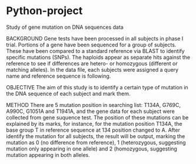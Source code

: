# Python-project
Study of gene mutation on DNA sequences data

BACKGROUND
Gene tests have been processed in all subjects in phase I trial. Portions of a gene have been sequenced for a group of subjects. These have been compared to a standard reference via BLAST to identify specific mutations (SNPs). The haploids appear as separate hits against the reference to see if differences are hetero- or homozygous (different or matching alleles). 
In the data file, each subjects were assigned a query name and reference sequence is following.

OBJECTIVE
The aim of this study is to identify a certain type of mutation in the DNA sequence of each subject and mark them. 

METHOD
There are 5 mutation position in searching list: T134A, G769C, A990C, G1051A and T1941A, and the gene data for each subject were collected from gene suquence test. The position of these mutations can be explained by its marks, for instance, for the mutation position T134A, the base group T in reference sequence at 134 position changed to A.
After identify the mutation for all subjects, the result will be output, marking the mutation as 0 (no difference from reference), 1 (heterozygous, suggesting mutation only appearing in one allele) and 2 (homozygous, suggesting mutation appearing in both alleles.
